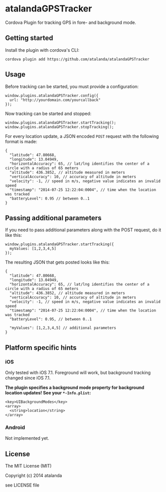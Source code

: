 atalandaGPSTracker
==================

Cordova Plugin for tracking GPS in fore- and background mode.

## Getting started ##
Install the plugin with cordova's CLI:

```
cordova plugin add https://github.com/atalanda/atalandaGPSTracker
```

## Usage ##

Before tracking can be started, you must provide a configuration:

```
window.plugins.atalandaGPSTracker.config({
  url: "http://yourdomain.com/yourcallback"
});
```

Now tracking can be started and stopped:

```
window.plugins.atalandaGPSTracker.startTracking();
window.plugins.atalandaGPSTracker.stopTracking();
```

For every location update, a JSON encoded `POST` request with the following format is made:
```
{
  "latitude": 47.80668,
  "longitude": 13.04949,
  "horizontalAccuracy": 65, // lat/lng identifies the center of a circle with a radius of 65 meters
  "altitude": 436.3852, // altitude measured in meters
  "verticalAccuracy": 10, // accuracy of altitude in meters
  "velocity": -1, // speed in m/s, negative value indicates an invalid speed
  "timestamp": "2014-07-25 12:22:04:0004", // time when the location was tracked
  "batteryLevel": 0.95 // between 0..1
}
```

## Passing additional parameters ##

If you need to pass additional parameters along with the POST request, do it like this:

```
window.plugins.atalandaGPSTracker.startTracking({
  myValues: [1,2,3,4,5]
});
```

The resulting JSON that gets posted looks like this:

```
{
  "latitude": 47.80668,
  "longitude": 13.04949,
  "horizontalAccuracy": 65, // lat/lng identifies the center of a circle with a radius of 65 meters
  "altitude": 436.3852, // altitude measured in meters
  "verticalAccuracy": 10, // accuracy of altitude in meters
  "velocity": -1, // speed in m/s, negative value indicates an invalid speed
  "timestamp": "2014-07-25 12:22:04:0004", // time when the location was tracked
  "batteryLevel": 0.95, // between 0..1

  "myValues": [1,2,3,4,5] // additional parameters
}
```

## Platform specific hints ##

### iOS ###

Only tested with iOS 7.1. Foreground will work, but background tracking changed since iOS 7.1.

**The plugin specifies a background mode property for background location updates! See your `*-Info.plist`:**

```
<key>UIBackgroundModes</key>
<array>
  <string>location</string>
</array>
```

### Android ###

Not implemented yet.

## License ##
The MIT License (MIT)

Copyright (c) 2014 atalanda

see LICENSE file